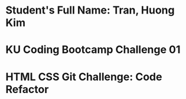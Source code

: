 # Student's Full Name: Tran, Huong Kim  
# KU Coding Bootcamp Challenge 01
# HTML CSS Git Challenge: Code Refactor
